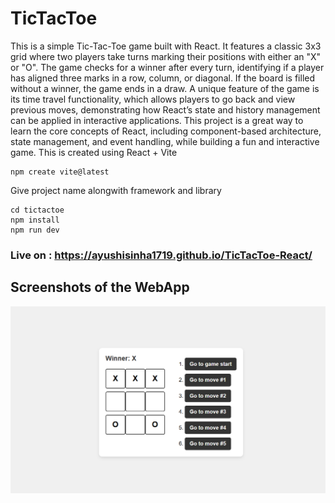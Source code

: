 # TicTacToe
This is a simple Tic-Tac-Toe game built with React. It features a classic 3x3 grid where two players take turns marking their positions with either an "X" or "O". The game checks for a winner after every turn, identifying if a player has aligned three marks in a row, column, or diagonal. If the board is filled without a winner, the game ends in a draw. A unique feature of the game is its time travel functionality, which allows players to go back and view previous moves, demonstrating how React’s state and history management can be applied in interactive applications. This project is a great way to learn the core concepts of React, including component-based architecture, state management, and event handling, while building a fun and interactive game.
This is created using React + Vite
``` 
npm create vite@latest
```
Give project name alongwith framework and library
```
cd tictactoe
npm install
npm run dev
```
### Live on : https://ayushisinha1719.github.io/TicTacToe-React/

## Screenshots of the WebApp
![Screenshot](preview.png)




